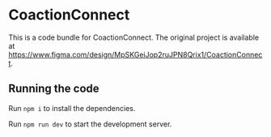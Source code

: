 
  # CoactionConnect

  This is a code bundle for CoactionConnect. The original project is available at https://www.figma.com/design/MpSKGeiJop2ruJPN8Qrix1/CoactionConnect.

  ## Running the code

  Run `npm i` to install the dependencies.

  Run `npm run dev` to start the development server.
  